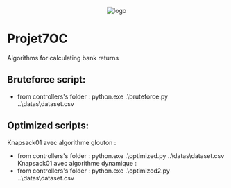 <p align="center">
 <img alt="logo" src="https://user-images.githubusercontent.com/119883313/236204342-478f1a02-6a75-48de-a54a-038db856562e.png">
</p>

# Projet7OC
Algorithms for calculating bank returns

## Bruteforce script:
 * from controllers's folder : python.exe .\bruteforce.py ..\datas\dataset.csv

## Optimized scripts:
Knapsack01 avec algorithme glouton : 
 * from controllers's folder : python.exe .\optimized.py ..\datas\dataset.csv
Knapsack01 avec algorithme dynamique : 
 * from controllers's folder : python.exe .\optimized2.py ..\datas\dataset.csv
